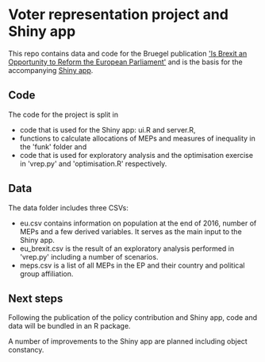 # Voter representation project and Shiny app

This repo contains data and code for the Bruegel publication ['Is Brexit an Opportunity to Reform the European Parliament'](http://bruegel.org/2017/01/is-brexit-an-opportunity-to-reform-the-european-parliament/) and is the basis for the accompanying [Shiny app](https://robertkck.shinyapps.io/voter_rep/).

## Code
The code for the project is split in 
* code that is used for the Shiny app: ui.R and server.R,
* functions to calculate allocations of MEPs and measures of inequality in the 'funk' folder and
* code that is used for exploratory analysis and the optimisation exercise in 'vrep.py' and 'optimisation.R' respectively.

## Data
The data folder includes three CSVs:
* eu.csv contains information on population at the end of 2016, number of MEPs and a few derived variables. It serves as the main input to the Shiny app.
* eu_brexit.csv is the result of an exploratory analysis performed in 'vrep.py' including a number of scenarios.
* meps.csv is a list of all MEPs in the EP and their country and political group affiliation.

## Next steps
Following the publication of the policy contribution and Shiny app, code and data will be bundled in an R package. 

A number of improvements to the Shiny app are planned including object constancy.